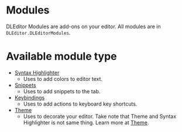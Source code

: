 # Modules
DLEditor Modules are add-ons on your editor.
All modules are in `DLEditor.DLEditorModules`.

# Available module type
- [Syntax Highlighter](docs/SyntaxHighlighter.md)
  - Uses to add colors to editor text.
- [Snippets](docs/Snippets.md)
  - Uses to add snippets to the tab.
- [Keybindings](docs/Keybindings.md)
  - Uses to add actions to keyboard key shortcuts.
- [Theme](docs/Theme.md)
  - Uses to decorate your editor.
    Take note that Theme and Syntax Highlighter is not same thing. Learn more at [Theme](docs/Theme.md).

